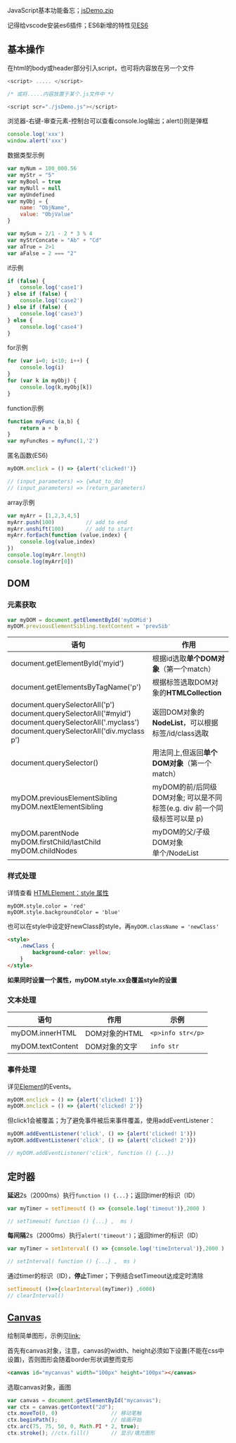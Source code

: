 JavaScript基本功能备忘；[jsDemo.zip](./JS/jsDemo.zip)

记得给vscode安装es6插件；ES6新增的特性见[ES6](ES6.md)

## 基本操作

在html的body或header部分引入script，也可将内容放在另一个文件
```js
<script> ..... </script>

/* 或将.....内容放置于某个.js文件中 */

<script scr="./jsDemo.js"></script>
```

浏览器-右键-审查元素-控制台可以查看console.log输出；alert()则是弹框
```js
console.log('xxx')
window.alert('xxx')
```


数据类型示例
```js
var myNum = 100_000.56
var myStr = "5"
var myBool = true 
var myNull = null
var myUndefined
var myObj = {
    name: "ObjName",
    value: "ObjValue"
}

var mySum = 2/1 - 2 * 3 % 4
var myStrConcate = "Ab" + "Cd"
var aTrue = 2>1
var aFalse = 2 === "2"
```


if示例
```js
if (false) {
    console.log('case1')
} else if (false) {
    console.log('case2')
} else if (false) {
    console.log('case3')
} else {
    console.log('case4')
}
```

for示例
```js
for (var i=0; i<10; i++) {
    console.log(i)
}
for (var k in myObj) {
    console.log(k,myObj[k])
}
```


function示例
```js
function myFunc (a,b) {
    return a + b
}
var myFuncRes = myFunc(1,'2')
```
匿名函数(ES6)
```js
myDOM.onclick = () => {alert('clicked!')}

// (input_parameters) => {what_to_do}
// (input_parameters) => (return_parameters)
```

array示例
```js
var myArr = [1,2,3,4,5]
myArr.push(100)          // add to end
myArr.unshift(100)       // add to start
myArr.forEach(function (value,index) {
    console.log(value,index)
})
console.log(myArr.length)
console.log(myArr[0])
```


## DOM
### 元素获取
```js
var myDOM = document.getElementById('myDOMid')
myDOM.previousElementSibling.textContent = 'prevSib'
```

| 语句 | 作用 |
| -- | -- |
| document.getElementById('myid') | 根据id选取**单个DOM对象**（第一个match） |
| document.getElementsByTagName('p') | 根据标签选取DOM对象的**HTMLCollection** |
| document.querySelectorAll('p') <br> document.querySelectorAll('#myid') <br> document.querySelectorAll('.myclass') <br> document.querySelectorAll('div.myclass p') | 返回DOM对象的**NodeList**，可以根据标签/id/class选取 |
|  document.querySelector() | 用法同上,但返回**单个DOM对象**（第一个match） |
| myDOM.previousElementSibling <br> myDOM.nextElementSibling | myDOM的前/后同级DOM对象; 可以是不同标签(e.g. div 前一个同级标签可以是 p) |
| myDOM.parentNode <br> myDOM.firstChild/lastChild <br> myDOM.childNodes | myDOM的父/子级DOM对象 <br> 单个/NodeList |


### 样式处理
详情查看 [HTMLElement：style 属性](https://developer.mozilla.org/zh-CN/docs/Web/API/HTMLElement/style)
```
myDOM.style.color = 'red'
myDOM.style.backgroundColor = 'blue'
```
也可以在style中设定好newClass的style，再```myDOM.className = 'newClass'```
```html
<style>
    .newClass {
        background-color: yellow;
    }
</style>
```
**如果同时设置一个属性，myDOM.style.xx会覆盖style的设置**

### 文本处理
| 语句 | 作用 | 示例 |
| -- | -- | -- |
| myDOM.innerHTML | DOM对象的HTML | ```<p>info str</p>``` |
| myDOM.textContent | DOM对象的文字 | ```info str``` |

### 事件处理
详见[Element](https://developer.mozilla.org/en-US/docs/Web/API/Element/afterscriptexecute_event)的Events。

```js
myDOM.onclick = () => {alert('clicked! 1')}
myDOM.onclick = () => {alert('clicked! 2')}
```
但click1会被覆盖；为了避免事件被后来事件覆盖，使用addEventListener：
```js
myDOM.addEventListener('click', () => {alert('clicked! 1')})
myDOM.addEventListener('click', () => {alert('clicked! 2')})

// myDOM.addEventListener('click', function () {...})
```

## 定时器
**延迟**2s（2000ms）执行```function () {...}```；返回timer的标识（ID）
```js
var myTimer = setTimeout( () => {console.log('timeout')},2000 )

// setTimeout( function () {...} ,  ms )
```

**每间隔**2s（2000ms）执行```alert('timeout')```；返回timer的标识（ID）
```js
var myTimer = setInterval( () => {console.log('timeInterval')},2000 )

// setInterval( function () {...} ,  ms )
```
通过timer的标识（ID），**停止**Timer；下例结合setTimeout达成定时清除
```js
setTimeout( ()=>{clearInterval(myTimer)} ,6000)
// clearInterval()
```

## [Canvas](https://developer.mozilla.org/zh-CN/docs/Web/API/Canvas_API)
绘制简单图形，示例见[link](https://developer.mozilla.org/zh-CN/docs/Web/API/Canvas_API/Tutorial/Drawing_shapes);  

首先有canvas对象，注意，canvas的width、height必须如下设置(不能在css中设置)，否则图形会随着border形状调整而变形
```html
<canvas id="mycanvas" width="100px" height="100px"></canvas>
```

选取canvas对象，画图
```js
var canvas = document.getElementById("mycanvas");
var ctx = canvas.getContext("2d");
ctx.moveTo(0, 0)                 // 移动笔触
ctx.beginPath();                 // 绘画开始
ctx.arc(75, 75, 50, 0, Math.PI * 2, true); 
ctx.stroke(); //ctx.fill()       // 显示/填充图形
```

